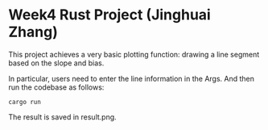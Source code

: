 # Week4 Rust Project (Jinghuai Zhang)

This project achieves a very basic plotting function: drawing a line segment based on the slope and bias.

In particular, users need to enter the line information in the Args. And then run the codebase as follows: 

``cargo run``

The result is saved in result.png.
